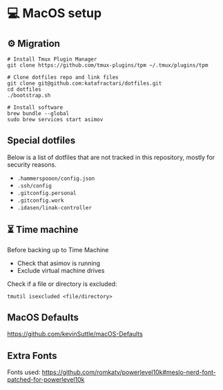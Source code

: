 # 💻 MacOS setup

## ⚙️ Migration

```
# Install Tmux Plugin Manager
git clone https://github.com/tmux-plugins/tpm ~/.tmux/plugins/tpm
```

```
# Clone dotfiles repo and link files
git clone git@github.com:katafractari/dotfiles.git
cd dotfiles
./bootstrap.sh
```

```
# Install software
brew bundle --global
sudo brew services start asimov
```

## Special dotfiles

Below is a list of dotfiles that are not tracked in this repository, mostly for security reasons.

- `.hammerspooon/config.json`
- `.ssh/config`
- `.gitconfig.personal`
- `.gitconfig.work`
- `.idasen/linak-controller`

## ⏳ Time machine

Before backing up to Time Machine

- Check that asimov is running
- Exclude virtual machine drives

Check if a file or directory is excluded:
```
tmutil isexcluded <file/directory>
```

## MacOS Defaults

https://github.com/kevinSuttle/macOS-Defaults

## Extra Fonts

Fonts used: https://github.com/romkatv/powerlevel10k#meslo-nerd-font-patched-for-powerlevel10k
